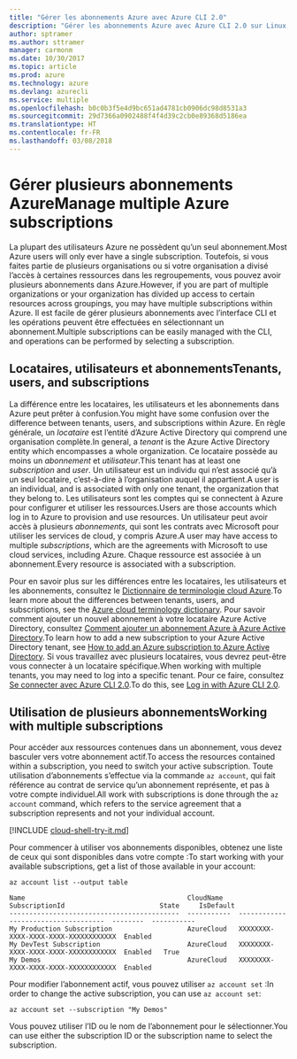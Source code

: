 ```yaml
---
title: "Gérer les abonnements Azure avec Azure CLI 2.0"
description: "Gérer les abonnements Azure avec Azure CLI 2.0 sur Linux, Mac ou Windows."
author: sptramer
ms.author: sttramer
manager: carmonm
ms.date: 10/30/2017
ms.topic: article
ms.prod: azure
ms.technology: azure
ms.devlang: azurecli
ms.service: multiple
ms.openlocfilehash: b0c0b3f5e4d9bc651ad4781cb0906dc98d8531a3
ms.sourcegitcommit: 29d7366a0902488f4f4d39c2cb0e89368d5186ea
ms.translationtype: HT
ms.contentlocale: fr-FR
ms.lasthandoff: 03/08/2018
---
```

# <a name="manage-multiple-azure-subscriptions"></a><span data-ttu-id="34c82-103">Gérer plusieurs abonnements Azure</span><span class="sxs-lookup"><span data-stu-id="34c82-103">Manage multiple Azure subscriptions</span></span>

<span data-ttu-id="34c82-104">La plupart des utilisateurs Azure ne possèdent qu’un seul abonnement.</span><span class="sxs-lookup"><span data-stu-id="34c82-104">Most Azure users will only ever have a single subscription.</span></span> <span data-ttu-id="34c82-105">Toutefois, si vous faites partie de plusieurs organisations ou si votre organisation a divisé l’accès à certaines ressources dans les regroupements, vous pouvez avoir plusieurs abonnements dans Azure.</span><span class="sxs-lookup"><span data-stu-id="34c82-105">However, if you are part of multiple organizations or your organization has divided up access to certain resources across groupings, you may have multiple subscriptions within Azure.</span></span> <span data-ttu-id="34c82-106">Il est facile de gérer plusieurs abonnements avec l’interface CLI et les opérations peuvent être effectuées en sélectionnant un abonnement.</span><span class="sxs-lookup"><span data-stu-id="34c82-106">Multiple subscriptions can be easily managed with the CLI, and operations can be performed by selecting a subscription.</span></span>

## <a name="tenants-users-and-subscriptions"></a><span data-ttu-id="34c82-107">Locataires, utilisateurs et abonnements</span><span class="sxs-lookup"><span data-stu-id="34c82-107">Tenants, users, and subscriptions</span></span>

<span data-ttu-id="34c82-108">La différence entre les locataires, les utilisateurs et les abonnements dans Azure peut prêter à confusion.</span><span class="sxs-lookup"><span data-stu-id="34c82-108">You might have some confusion over the difference between tenants, users, and subscriptions within Azure.</span></span> <span data-ttu-id="34c82-109">En règle générale, un _locataire_ est l’entité d’Azure Active Directory qui comprend une organisation complète.</span><span class="sxs-lookup"><span data-stu-id="34c82-109">In general, a _tenant_ is the Azure Active Directory entity which encompasses a whole organization.</span></span> <span data-ttu-id="34c82-110">Ce locataire possède au moins un _abonnement_ et _utilisateur_.</span><span class="sxs-lookup"><span data-stu-id="34c82-110">This tenant has at least one _subscription_ and _user_.</span></span> <span data-ttu-id="34c82-111">Un utilisateur est un individu qui n’est associé qu’à un seul locataire, c’est-à-dire à l’organisation auquel il appartient.</span><span class="sxs-lookup"><span data-stu-id="34c82-111">A user is an individual, and is associated with only one tenant, the organization that they belong to.</span></span> <span data-ttu-id="34c82-112">Les utilisateurs sont les comptes qui se connectent à Azure pour configurer et utiliser les ressources.</span><span class="sxs-lookup"><span data-stu-id="34c82-112">Users are those accounts which log in to Azure to provision and use resources.</span></span> <span data-ttu-id="34c82-113">Un utilisateur peut avoir accès à plusieurs _abonnements_, qui sont les contrats avec Microsoft pour utiliser les services de cloud, y compris Azure.</span><span class="sxs-lookup"><span data-stu-id="34c82-113">A user may have access to multiple _subscriptions_, which are the agreements with Microsoft to use cloud services, including Azure.</span></span> <span data-ttu-id="34c82-114">Chaque ressource est associée à un abonnement.</span><span class="sxs-lookup"><span data-stu-id="34c82-114">Every resource is associated with a subscription.</span></span>

<span data-ttu-id="34c82-115">Pour en savoir plus sur les différences entre les locataires, les utilisateurs et les abonnements, consultez le [Dictionnaire de terminologie cloud Azure](/azure/azure-glossary-cloud-terminology).</span><span class="sxs-lookup"><span data-stu-id="34c82-115">To learn more about the differences between tenants, users, and subscriptions, see the [Azure cloud terminology dictionary](/azure/azure-glossary-cloud-terminology).</span></span>
<span data-ttu-id="34c82-116">Pour savoir comment ajouter un nouvel abonnement à votre locataire Azure Active Directory, consultez [Comment ajouter un abonnement Azure à Azure Active Directory](/azure/active-directory/active-directory-how-subscriptions-associated-directory).</span><span class="sxs-lookup"><span data-stu-id="34c82-116">To learn how to add a new subscription to your Azure Active Directory tenant, see [How to add an Azure subscription to Azure Active Directory](/azure/active-directory/active-directory-how-subscriptions-associated-directory).</span></span>
<span data-ttu-id="34c82-117">Si vous travaillez avec plusieurs locataires, vous devrez peut-être vous connecter à un locataire spécifique.</span><span class="sxs-lookup"><span data-stu-id="34c82-117">When working with multiple tenants, you may need to log into a specific tenant.</span></span> <span data-ttu-id="34c82-118">Pour ce faire, consultez [Se connecter avec Azure CLI 2.0](/cli/azure/authenticate-azure-cli).</span><span class="sxs-lookup"><span data-stu-id="34c82-118">To do this, see [Log in with Azure CLI 2.0](/cli/azure/authenticate-azure-cli).</span></span>

## <a name="working-with-multiple-subscriptions"></a><span data-ttu-id="34c82-119">Utilisation de plusieurs abonnements</span><span class="sxs-lookup"><span data-stu-id="34c82-119">Working with multiple subscriptions</span></span>

<span data-ttu-id="34c82-120">Pour accéder aux ressources contenues dans un abonnement, vous devez basculer vers votre abonnement actif.</span><span class="sxs-lookup"><span data-stu-id="34c82-120">To access the resources contained within a subscription, you need to switch your active subscription.</span></span> <span data-ttu-id="34c82-121">Toute utilisation d’abonnements s’effectue via la commande `az account`, qui fait référence au contrat de service qu’un abonnement représente, et pas à votre compte individuel.</span><span class="sxs-lookup"><span data-stu-id="34c82-121">All work with subscriptions is done through the `az account` command, which refers to the service agreement that a subscription represents and not your individual account.</span></span>

[!INCLUDE [cloud-shell-try-it.md](includes/cloud-shell-try-it.md)]

<span data-ttu-id="34c82-122">Pour commencer à utiliser vos abonnements disponibles, obtenez une liste de ceux qui sont disponibles dans votre compte :</span><span class="sxs-lookup"><span data-stu-id="34c82-122">To start working with your available subscriptions, get a list of those available in your account:</span></span>

```azurecli-interactive
az account list --output table
```

```Output
Name                                         CloudName    SubscriptionId                        State     IsDefault
-------------------------------------------  -----------  ------------------------------------  --------  -----------
My Production Subscription                   AzureCloud   XXXXXXXX-XXXX-XXXX-XXXX-XXXXXXXXXXXX  Enabled
My DevTest Subscription                      AzureCloud   XXXXXXXX-XXXX-XXXX-XXXX-XXXXXXXXXXXX  Enabled   True
My Demos                                     AzureCloud   XXXXXXXX-XXXX-XXXX-XXXX-XXXXXXXXXXXX  Enabled
```

<span data-ttu-id="34c82-123">Pour modifier l’abonnement actif, vous pouvez utiliser `az account set` :</span><span class="sxs-lookup"><span data-stu-id="34c82-123">In order to change the active subscription, you can use `az account set`:</span></span>

```azurecli-interactive
az account set --subscription "My Demos"
```

<span data-ttu-id="34c82-124">Vous pouvez utiliser l’ID ou le nom de l’abonnement pour le sélectionner.</span><span class="sxs-lookup"><span data-stu-id="34c82-124">You can use either the subscription ID or the subscription name to select the subscription.</span></span>
